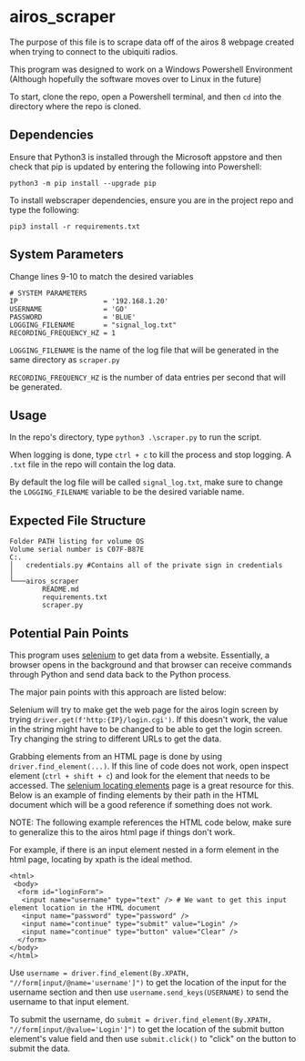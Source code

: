 # airos_scraper

The purpose of this file is to scrape data off of the airos 8 webpage created when trying to connect to the ubiquiti radios.

This program was designed to work on a Windows Powershell Environment (Although hopefully the software moves over to Linux in the future)

To start, clone the repo, open a Powershell terminal, and then `cd` into the directory where the repo is cloned.

## Dependencies
Ensure that Python3 is installed through the Microsoft appstore and then check that pip is updated by entering the following into Powershell:

`python3 -m pip install --upgrade pip`

To install webscraper dependencies, ensure you are in the project repo and type the following:

`pip3 install -r requirements.txt`

## System Parameters
Change lines 9-10 to match the desired variables
```
# SYSTEM PARAMETERS
IP                     = '192.168.1.20'
USERNAME               = 'GO'
PASSWORD               = 'BLUE'
LOGGING_FILENAME       = "signal_log.txt"
RECORDING_FREQUENCY_HZ = 1
```

`LOGGING_FILENAME` is the name of the log file that will be generated in the same directory as `scraper.py`

`RECORDING_FREQUENCY_HZ` is the number of data entries per second that will be generated.

## Usage

In the repo's directory, type `python3 .\scraper.py` to run the script. 

When logging is done, type `ctrl + c` to kill the process and stop logging. A `.txt` file in the repo will contain the log data. 

By default the log file will be called `signal_log.txt`, make sure to change the `LOGGING_FILENAME` variable to be the desired variable name.

## Expected File Structure
```
Folder PATH listing for volume OS
Volume serial number is C07F-B87E
C:.
│   credentials.py #Contains all of the private sign in credentials
│   
└───airos_scraper
        README.md
        requirements.txt
        scraper.py
```

## Potential Pain Points

This program uses [selenium](https://selenium-python.readthedocs.io/index.html) to get data from a website. Essentially, a browser opens in the background and that browser can receive commands through Python and send data back to the Python process. 

The major pain points with this approach are listed below:

Selenium will try to make get the web page for the airos login screen by trying `driver.get(f'http:{IP}/login.cgi')`. If this doesn't work, the value in the string might have to be changed to be able to get the login screen. Try changing the string to different URLs to get the data.

Grabbing elements from an HTML page is done by using `driver.find_element(...)`. If this line of code does not work, open inspect element (`ctrl + shift + c`) and look for the element that needs to be accessed. The [selenium locating elements](https://selenium-python.readthedocs.io/locating-elements.html) page is a great resource for this. Below is an example of finding elements by their path in the HTML document which will be a good reference if something does not work.

NOTE: The following example references the HTML code below, make sure to generalize this to the airos html page if things don't work.

For example, if there is an input element nested in a form element in the html page, locating by xpath is the ideal method.

```
<html>
 <body>
  <form id="loginForm">
   <input name="username" type="text" /> # We want to get this input element location in the HTML document
   <input name="password" type="password" />
   <input name="continue" type="submit" value="Login" />
   <input name="continue" type="button" value="Clear" />
  </form>
</body>
</html>
```

Use `username = driver.find_element(By.XPATH, "//form[input/@name='username']")` to get the location of the input for the username section and then use `username.send_keys(USERNAME)` to send the username to that input element.

To submit the username, do `submit = driver.find_element(By.XPATH, "//form[input/@value='Login']")` to get the location of the submit button element's value field and then use `submit.click()` to "click" on the button to submit the data.


